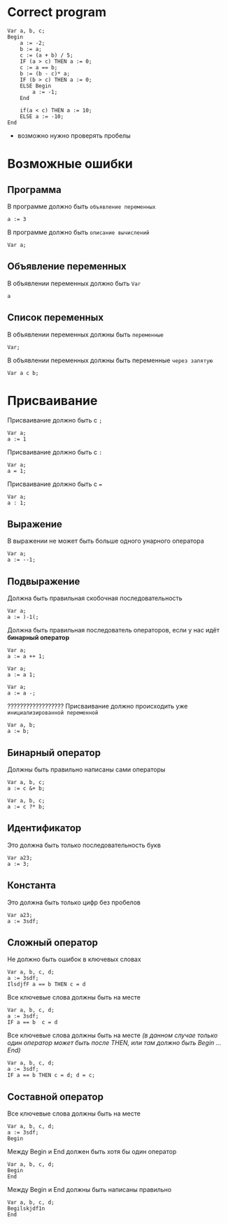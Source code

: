 # Correct program
```
Var a, b, c;
Begin
	a := -2;
	b := a;
	c := (a + b) / 5;
	IF (a > c) THEN a := 0;
	c := a == b;
	b := (b - c)* a;
	IF (b > c) THEN a := 0;
	ELSE Begin
		a := -1;
	End

	if(a < c) THEN a := 10;
	ELSE a := -10;
End
```
*   возможно нужно проверять пробелы

# Возможные ошибки

## Программа
В программе должно быть `объявление переменных`
```
a := 3
```

В программе должно быть `описание вычислений`
```
Var a;
```

## Объявление переменных 
В объявлении переменных должно быть `Var`
```
a
```

## Список переменных
В объявлении переменных должны быть `переменные`
```
Var;
```
В объявлении переменных должны быть переменные `через запятую`
```
Var a c b;
```

# Присваивание

Присваивание должно быть с `;`
```
Var a;
a := 1
```
Присваивание должно быть с `:`
```
Var a;
a = 1;
```

Присваивание должно быть с `=`
```
Var a;
a : 1;
```

## Выражение
В выражении не может быть больше одного унарного оператора
```
Var a;
a := --1;
```

## Подвыражение
Должна быть правильная скобочная последовательность
```
Var a;
a := )-1(;
```
Должна быть правильная последователь операторов, если у нас идёт **бинарный оператор**
```
Var a;
a := a ++ 1;
```
```
Var a;
a := a 1;
```
```
Var a;
a := a -;
```

?????????????????? Присваивание должно происходить уже `инициализированной переменной`
```
Var a, b;
a := b;
```

## Бинарный оператор
Должны быть правильно написаны сами операторы
```
Var a, b, c;
a := c &+ b;
```

```
Var a, b, c;
a := c ?* b;
```

## Идентификатор
Это должна быть только последовательность букв

```
Var a23;
a := 3;
```

## Константа
Это должна быть только цифр без пробелов

```
Var a23;
a := 3sdf;
```

## Сложный оператор
Не должно быть ошибок в ключевых словах
```
Var a, b, c, d;
a := 3sdf;
IlsdjfF a == b THEN c = d
```

Все ключевые слова должны быть на месте
```
Var a, b, c, d;
a := 3sdf;
IF a == b  c = d
```

Все ключевые слова должны быть на месте _(в данном случае только один оператор может быть после THEN, или там должно быть Begin ... End)_
```
Var a, b, c, d;
a := 3sdf;
IF a == b THEN c = d; d = c;
```

## Составной оператор
Все ключевые слова должны быть на месте 
```
Var a, b, c, d;
a := 3sdf;
Begin
```

Между Begin и End должен быть хотя бы один оператор 
```
Var a, b, c, d;
Begin
End
```

Между Begin и End должны быть написаны правильно 
```
Var a, b, c, d;
Begilskjdf1n
End
```